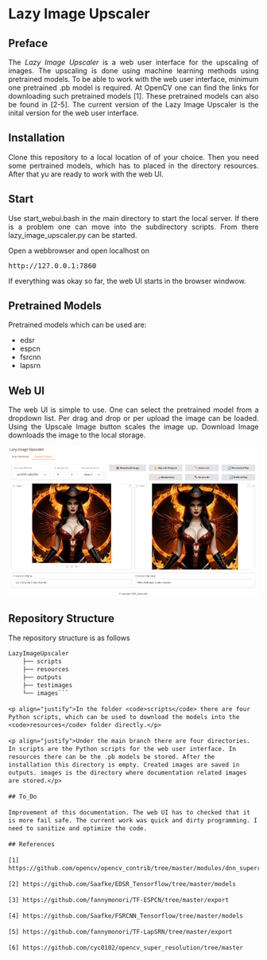 # Lazy Image Upscaler

## Preface

<p align="justify">The <i>Lazy Image Upscaler</i> is a web user interface for the upscaling of images. The upscaling is done using machine learning methods using pretrained models. To be able to work with the web user interface, minimum one pretrained .pb model is required. At OpenCV one can find the links for downloading such pretrained models [1]. These pretrained models can also be found in [2-5]. The current version of the Lazy Image Upscaler is the inital version for the web user interface.</p>

## Installation

<p align="justify">Clone this repository to a local location of of your choice. Then you need some pertrained models, which has to placed in the directory resources. After that yu are ready to work with the web UI.</p>

## Start

<p align="justify">Use start_webui.bash in the main directory to start the local server. If there is a problem one can move into the subdirectory 
scripts. From there lazy_image_upscaler.py can be started.</p>

<p align="justify">Open a webbrowser and open localhost on</p>

<pre>http://127.0.0.1:7860</pre>

<p align="justify">If everything was okay so far, the web UI starts in the browser windwow.<p align="justify">

## Pretrained Models

<p align="justify">Pretrained models which can be used are:<p align="justify">

* edsr
* espcn
* fsrcnn
* lapsrn

## Web UI

<p align="justify">The web UI is simple to use. One can select the pretrained model from a dropdown list. Per drag and drop or per upload the image can be loaded. Using the Upscale Image button scales the image up. Download Image downloads the image to the local storage.</p>

<a target="_blank" href=""><img src="./images/lazyimageupscaler.png" alt="button panel"></a>

## Repository Structure

The repository structure is as follows

```
LazyImageUpscaler
    ├── scripts
    ├── resources
    ├── outputs
    ├── testimages
    └── images```

<p align="justify">In the folder <code>scripts</code> there are four Python scripts, which can be used to download the models into the <code>resources</code> folder directly.</p>

<p align="justify">Under the main branch there are four directories. In scripts are the Python scripts for the web user interface. In resources there can be the .pb models be stored. After the installation this directory is empty. Created images are saved in outputs. images is the directory where documentation related images are stored.</p>

## To_Do 

Improvement of this documentation. The web UI has to checked that it is more fail safe. The current work was quick and dirty programming. I need to sanitize and optimize the code.

## References

[1] https://github.com/opencv/opencv_contrib/tree/master/modules/dnn_superres

[2] https://github.com/Saafke/EDSR_Tensorflow/tree/master/models

[3] https://github.com/fannymonori/TF-ESPCN/tree/master/export

[4] https://github.com/Saafke/FSRCNN_Tensorflow/tree/master/models

[5] https://github.com/fannymonori/TF-LapSRN/tree/master/export

[6] https://github.com/cyc0102/opencv_super_resolution/tree/master
